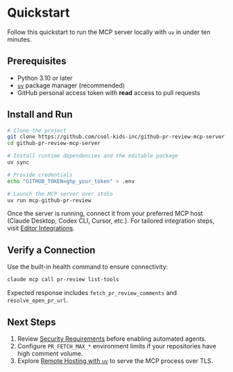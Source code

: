 # Quickstart

Follow this quickstart to run the MCP server locally with `uv` in under ten minutes.

## Prerequisites

- Python 3.10 or later
- [`uv`](https://docs.astral.sh/uv/) package manager (recommended)
- GitHub personal access token with **read** access to pull requests

## Install and Run

```bash
# Clone the project
git clone https://github.com/cool-kids-inc/github-pr-review-mcp-server.git
cd github-pr-review-mcp-server

# Install runtime dependencies and the editable package
uv sync

# Provide credentials
echo "GITHUB_TOKEN=ghp_your_token" > .env

# Launch the MCP server over stdio
uv run mcp-github-pr-review
```

Once the server is running, connect it from your preferred MCP host (Claude Desktop, Codex CLI, Cursor, etc.). For tailored integration steps, visit [Editor Integrations](../guides/editor-integrations.md).

## Verify a Connection

Use the built-in health command to ensure connectivity:

```bash
claude mcp call pr-review list-tools
```

Expected response includes `fetch_pr_review_comments` and `resolve_open_pr_url`.

## Next Steps

1. Review [Security Requirements](../security/index.md) before enabling automated agents.
2. Configure `PR_FETCH_MAX_*` environment limits if your repositories have high comment volume.
3. Explore [Remote Hosting with `uv`](../guides/remote-uv-endpoint.md) to serve the MCP process over TLS.
